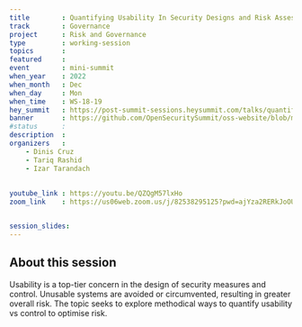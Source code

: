 ```yaml
---
title        : Quantifying Usability In Security Designs and Risk Assessments
track        : Governance
project      : Risk and Governance
type         : working-session
topics       : 
featured     :
event        : mini-summit
when_year    : 2022
when_month   : Dec
when_day     : Mon
when_time    : WS-18-19
hey_summit   : https://post-summit-sessions.heysummit.com/talks/quantifying-usability-in-security-designs-and-risk-assessments/
banner       : https://github.com/OpenSecuritySummit/oss-website/blob/main/content/participant/images/quantifying%20usability.png?raw=true
#status      : 
description  :
organizers   :
    - Dinis Cruz
    - Tariq Rashid
    - Izar Tarandach
  
    
youtube_link : https://youtu.be/QZQgM57lxHo
zoom_link    : https://us06web.zoom.us/j/82538295125?pwd=ajYza2RERkJoOUEvNmJKS3h5bXdJdz09


session_slides:
---
```




## About this session
Usability is a top-tier concern in the design of security measures and control. Unusable systems are avoided or circumvented, resulting in greater overall risk. The topic seeks to explore methodical ways to quantify usability vs control to optimise risk.

